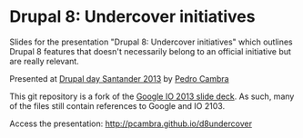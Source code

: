 <h1>Drupal 8: Undercover initiatives</h1>

Slides for the presentation "Drupal 8: Undercover initiatives" which outlines Drupal 8 features that doesn't necessarily belong to an official initiative but are really relevant.

Presented at [Drupal day Santander 2013](http://2013.drupalday.es) by [Pedro Cambra](https://twitter.com/pcambra)

This git repository is a fork of the [Google IO 2013 slide deck](https://code.google.com/p/io-2013-slides). 
As such, many of the files still contain references to Google and IO 2103.

Access the presentation: http://pcambra.github.io/d8undercover